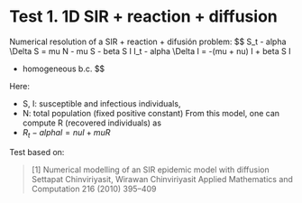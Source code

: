 # Test 1. 1D SIR + reaction + diffusion

Numerical resolution of a SIR + reaction + difusión problem:
$$
   S_t - alpha \Delta S = mu N - mu S - beta S I
   I_t - alpha \Delta I = -(mu + nu) I  + beta S I
   + homogeneous b.c.
$$

Here:
  * S, I: susceptible and infectious individuals,
  * N: total population (fixed positive constant)
From this model, one can compute R (recovered individuals) as
  * $R_t - alpha I = nu I + mu R$

Test based on:
> [1] Numerical modelling of an SIR epidemic model with diffusion
> Settapat Chinviriyasit, Wirawan Chinviriyasit
> Applied Mathematics and Computation 216 (2010) 395–409
